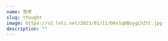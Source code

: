 ```yaml
---
name: 思考
slug: thought
image: https://s2.loli.net/2023/01/11/D6s1q8BoygLhZtC.jpg
description: ""
---
```

